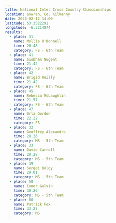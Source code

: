 ```yaml
---
title: National Inter Cross Country Championships
location: Gowran, Co. Kilkenny
date: 2023-02-12 14:00
latitude: 53.3522291
longitude: -6.3214874
results:
  - place: 31
    name: Mollie O'Donnell
    time: 20.48
    category: FS - 6th Team
  - place: 41
    name: Siobhán Nugent
    time: 21.42
    category: FS - 6th Team
  - place: 42
    name: Brigid Reilly
    time: 21.42
    category: FS - 6th Team
  - place: 45
    name: Rebecca McLaughlin
    time: 21.57
    category: FS - 6th Team
  - place: 47
    name: Orla Gordon
    time: 22.22
    category: FS
  - place: 32
    name: Geoffrey Alexandre
    time: 28.26
    category: MS - 5th Team
  - place: 33
    name: David Carroll
    time: 28.28
    category: MS - 5th Team
  - place: 39
    name: Sergei Dolgy
    time: 29.01
    category: MS - 5th Team
  - place: 50
    name: Conor Galvin
    time: 30.26
    category: MS - 5th Team
  - place: 60
    name: Patrick Fox
    time: 33.27
    category: MS
---
```

